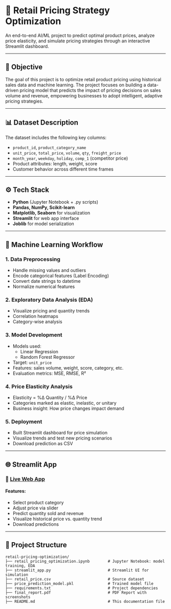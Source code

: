 # 🛒 Retail Pricing Strategy Optimization

An end-to-end AI/ML  project to predict optimal product prices, analyze price elasticity, and simulate pricing strategies through an interactive Streamlit dashboard.

---

## 🎯 Objective

The goal of this project is to optimize retail product pricing using historical sales data and machine learning. The project focuses on building a data-driven pricing model that predicts the impact of pricing decisions on sales volume and revenue, empowering businesses to adopt intelligent, adaptive pricing strategies.

---

## 📊 Dataset Description

The dataset includes the following key columns:
- `product_id`, `product_category_name`
- `unit_price`, `total_price`, `volume`, `qty`, `freight_price`
- `month_year`, `weekday`, `holiday`, `comp_1` (competitor price)
- Product attributes: length, weight, score
- Customer behavior across different time frames

---

## ⚙️ Tech Stack

- **Python** (Jupyter Notebook + .py scripts)
- **Pandas, NumPy, Scikit-learn**
- **Matplotlib, Seaborn** for visualization
- **Streamlit** for web app interface
- **Joblib** for model serialization

---

## 🧠 Machine Learning Workflow

### 1. Data Preprocessing
- Handle missing values and outliers
- Encode categorical features (Label Encoding)
- Convert date strings to datetime
- Normalize numerical features

### 2. Exploratory Data Analysis (EDA)
- Visualize pricing and quantity trends
- Correlation heatmaps
- Category-wise analysis

### 3. Model Development
- Models used:
  - Linear Regression
  - Random Forest Regressor
- Target: `unit_price`
- Features: sales volume, weight, score, category, etc.
- Evaluation metrics: MSE, RMSE, R²

### 4. Price Elasticity Analysis
- Elasticity = %Δ Quantity / %Δ Price
- Categories marked as elastic, inelastic, or unitary
- Business insight: How price changes impact demand

### 5. Deployment
- Built Streamlit dashboard for price simulation
- Visualize trends and test new pricing scenarios
- Download prediction as CSV

---

## 🌐 Streamlit App

### 🔗 [Live Web App](https://retail-pricing-strategy-optimization.streamlit.app/)  

#### Features:
- Select product category
- Adjust price via slider
- Predict quantity sold and revenue
- Visualize historical price vs. quantity trend
- Download predictions

---

## 📁 Project Structure
```
retail-pricing-optimization/
├── retail_pricing_optimization.ipynb        # Jupyter Notebook: model training, EDA
├── streamlit_app.py                         # Streamlit UI for simulation
├── retail_price.csv                         # Source dataset
├── price_prediction_model.pkl               # Trained model file
├── requirements.txt                         # Project dependencies
├── final_report.pdf                         # PDF Report with screenshots
├── README.md                                # This documentation file
```
